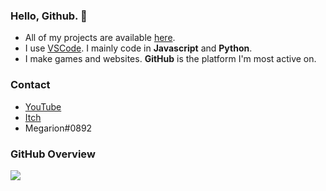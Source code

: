 <h3>Hello, Github. 👋</h3>

- All of my projects are available [here](https://megarion.github.io/).
- I use [VSCode](https://code.visualstudio.com/). I mainly code in **Javascript** and **Python**.
- I make games and websites. **GitHub** is the platform I'm most active on.

<h3>Contact</h3>

- [YouTube](https://www.youtube.com/channel/UCBrlr_nVSQ_4kZtsY58Q8wA)
- [Itch](https://megarion.itch.io/)
- Megarion#0892

<h3>GitHub Overview</h3>

[![](https://github-readme-stats.vercel.app/api/top-langs/?username=Megarion&langs_count=10&theme=dark)](https://github.com/Megarion/github-readme-stats)
